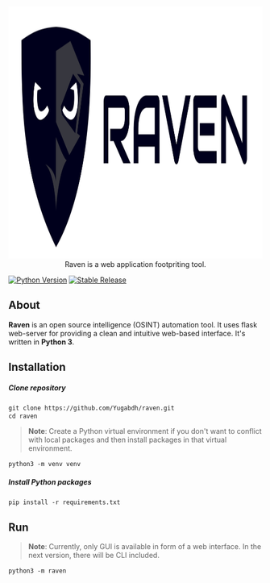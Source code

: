 
<p align="center">
<img src='raven/assets/img/svg/logo-text.svg' height='500'></img>
Raven is a web application footpriting tool.
</p>

[![Python Version](https://img.shields.io/badge/python-3.6+-green)](https://www.python.org)
[![Stable Release](https://img.shields.io/badge/version-1.0-beta.svg)](https://github.com/Yugabdh/raven/releases/tag/v1.0-beta)


## About

**Raven** is an open source intelligence (OSINT) automation tool. It uses flask web-server for providing a clean and intuitive web-based interface. It's written in **Python 3**.

## Installation
##### Clone repository
```
git clone https://github.com/Yugabdh/raven.git
cd raven
```
> __Note__:
> Create a Python virtual environment if you don't want to conflict with local packages and then install packages in that virtual environment.

```
python3 -m venv venv
```
##### Install Python packages
```
pip install -r requirements.txt
```
## Run
> __Note__:
> Currently, only GUI is available in form of a web interface. In the next version, there will be CLI included.
```
python3 -m raven
```